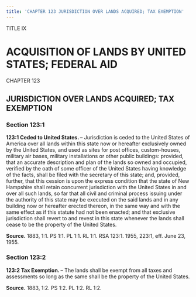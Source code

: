 ```yaml
---
title: 'CHAPTER 123 JURISDICTION OVER LANDS ACQUIRED; TAX EXEMPTION'
---
```


TITLE IX
                                             
ACQUISITION OF LANDS BY UNITED STATES; FEDERAL AID
==================================================

CHAPTER 123
                                             
JURISDICTION OVER LANDS ACQUIRED; TAX EXEMPTION
-----------------------------------------------

### Section 123:1

 **123:1 Ceded to United States. –** Jurisdiction is ceded to the
United States of America over all lands within this state now or
hereafter exclusively owned by the United States, and used as sites for
post offices, custom-houses, military air bases, military installations
or other public buildings: provided, that an accurate description and
plan of the lands so owned and occupied, verified by the oath of some
officer of the United States having knowledge of the facts, shall be
filed with the secretary of this state; and, provided, further, that
this cession is upon the express condition that the state of New
Hampshire shall retain concurrent jurisdiction with the United States in
and over all such lands, so far that all civil and criminal process
issuing under the authority of this state may be executed on the said
lands and in any building now or hereafter erected thereon, in the same
way and with the same effect as if this statute had not been enacted;
and that exclusive jurisdiction shall revert to and revest in this state
whenever the lands shall cease to be the property of the United States.

**Source.** 1883, 1:1. PS 1:1. PL 1:1. RL 1:1. RSA 123:1. 1955, 223:1,
eff. June 23, 1955.

### Section 123:2

 **123:2 Tax Exemption. –** The lands shall be exempt from all taxes
and assessments so long as the same shall be the property of the United
States.

**Source.** 1883, 1:2. PS 1:2. PL 1:2. RL 1:2.
